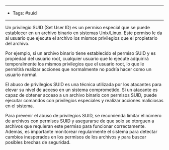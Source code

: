 -----------------
- Tags: #suid
-------------
Un privilegio SUID (Set User ID) es un permiso especial que se puede establecer en un archivo binario en sistemas Unix/Linux. Este permiso le da al usuario que ejecuta el archivo los mismos privilegios que el propietario del archivo.

Por ejemplo, si un archivo binario tiene establecido el permiso SUID y es propiedad del usuario root, cualquier usuario que lo ejecute adquirirá temporalmente los mismos privilegios que el usuario root, lo que le permitirá realizar acciones que normalmente no podría hacer como un usuario normal.

El abuso de privilegios SUID es una técnica utilizada por los atacantes para elevar su nivel de acceso en un sistema comprometido. Si un atacante es capaz de obtener acceso a un archivo binario con permisos SUID, puede ejecutar comandos con privilegios especiales y realizar acciones maliciosas en el sistema.

Para prevenir el abuso de privilegios SUID, se recomienda limitar el número de archivos con permisos SUID y asegurarse de que solo se otorguen a archivos que requieran este permiso para funcionar correctamente. Además, es importante monitorear regularmente el sistema para detectar cambios inesperados en los permisos de los archivos y para buscar posibles brechas de seguridad.

